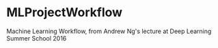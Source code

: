 # MLProjectWorkflow
Machine Learning Workflow, from Andrew Ng's lecture at Deep Learning Summer School 2016
